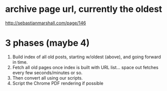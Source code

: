 
# archive page url, currently the oldest
http://sebastianmarshall.com/page/146

# 3 phases (maybe 4)

1. Build index of all old posts, starting w/oldest (above), and going forward
   in time.
1. Fetch all old pages once index is built with URL list... space out fetches
   every few seconds/minutes or so.
1. Then convert all using our scripts.
1. Script the Chrome PDF rendering if possible


